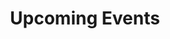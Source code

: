 ---
title: "Upcoming Events"
subtitle: ""
# meta description
description: "This is meta description"
draft: false
---